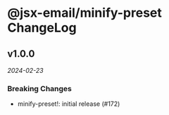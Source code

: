 # @jsx-email/minify-preset ChangeLog

## v1.0.0

_2024-02-23_

### Breaking Changes

- minify-preset!: initial release (#172)
